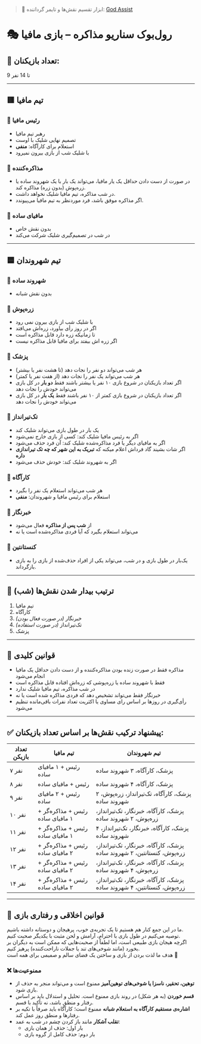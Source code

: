 > 🧠 ابزار تقسیم نقش‌ها و تایمر گرداننده: [God Assist](https://mafia-negotiation.netlify.app)

# 🎭 رول‌بوک سناریو مذاکره – بازی مافیا

## 👥 تعداد بازیکنان:
9 تا 14 نفر

---

## 🟥 تیم مافیا

### 🔹 رئیس مافیا
- رهبر تیم مافیا
- تصمیم نهایی شلیک با اوست
- استعلام برای کارآگاه: **منفی**
- با شلیک شب از بازی بیرون نمیرود

### 🔹 مذاکره‌کننده
- در صورت از دست دادن حداقل یک یار مافیا، می‌تواند یک بار با یک شهروند ساده یا زره‌پوش (بدون زره) مذاکره کند.
- در شب مذاکره، تیم مافیا شلیک نخواهد داشت.
- اگر مذاکره موفق باشد، فرد موردنظر به تیم مافیا می‌پیوندد.


### 🔹 مافیای ساده
- بدون نقش خاص
- در شب در تصمیم‌گیری شلیک شرکت می‌کند
---

## 🟦 تیم شهروندان

### 🔹 شهروند ساده
- بدون نقش شبانه

### 🔹 زره‌پوش
- با شلیک شب از بازی بیرون نمی رود
- اگر در روز رأی بیاورد، زره‌اش می‌افتد
- تا زمانیکه زره دارد قابل مذاکره است
- اگر زره اش بیفتد برای مافیا قابل مذاکره نیست

### 🔹 پزشک
- هر شب می‌تواند دو نفر را نجات دهد (تا هشت نفر یا بیشتر)
- هر شب می‌تواند یک نفر را نجات دهد (از هفت نفر یا کمتر)
- اگر تعداد بازیکنان در شروع بازی ۱۰ نفر یا بیشتر باشند فقط **دو بار** در کل بازی می‌تواند خودش را نجات دهد
-  اگر تعداد بازیکنان در شروع بازی کمتر از ۱۰ نفر باشند فقط **یک بار** در کل بازی می‌تواند خودش را نجات دهد

### 🔹 تک‌تیرانداز
- یک بار در طول بازی می‌تواند شلیک کند
- اگر به رئیس مافیا شلیک کند: کسی از بازی خارج نمی‌شود
- اگر به مافیای دیگر یا فرد مذاکره‌شده شلیک کند: آن فرد حذف می‌شود
- اگر شات بشیند گاد فرداش اعلام میکنه که **تبریک به این شهر که چه تک تیراندازی داره**
- اگر به شهروند شلیک کند: خودش حذف می‌شود

### 🔹 کارآگاه
- هر شب می‌تواند استعلام یک نفر را بگیرد
- استعلام برای رئیس مافیا و شهروندان: **منفی**

### 🔹 خبرنگار
- از **شب پس از مذاکره** فعال می‌شود
- می‌تواند استعلام بگیرد که آیا فردی مذاکره‌شده است یا نه

### 🔹 کنستانتین
- یک‌بار در طول بازی و در شب، می‌تواند یکی از افراد حذف‌شده از بازی را به بازی بازگرداند.

---

## 🌙 ترتیب بیدار شدن نقش‌ها (شب)

1. تیم مافیا
2. کارآگاه
3. خبرنگار *(در صورت فعال بودن)*
4. تک‌تیرانداز *(در صورت استفاده)*
5. پزشک

---

## 📌 قوانین کلیدی

- مذاکره فقط در صورت زنده بودن مذاکره‌کننده و از دست دادن حداقل یک مافیا انجام می‌شود
- فقط با شهروند ساده یا زره‌پوشی که زره‌اش افتاده قابل مذاکره است
- در شب مذاکره، تیم مافیا شلیک ندارد
- خبرنگار فقط می‌تواند تشخیص دهد که فردی مذاکره شده است یا نه
- رأی‌گیری در روزها بر اساس رای مساوی یا اکثریت تعداد نفرات باقی‌مانده تنظیم می‌شود

---

## ✅ پیشنهاد ترکیب نقش‌ها بر اساس تعداد بازیکنان:

| تعداد بازیکن | تیم مافیا                        | تیم شهروندان                                                |
|--------------|----------------------------------|-------------------------------------------------------------|
| ۷ نفر        | رئیس + ۱ مافیای ساده            | پزشک، کارآگاه، ۳ شهروند ساده                                |
| ۸ نفر        | رئیس + مافیای ساده              | پزشک، کارآگاه، ۴ شهروند ساده                                |
| ۹ نفر        | رئیس + ۲ مافیای ساده            | پزشک، کارآگاه، تک‌تیرانداز، زره‌پوش، ۲ شهروند ساده          |
| ۱۰ نفر       | رئیس + مذاکره‌گر + ۱ مافیای ساده | پزشک، کارآگاه، خبرنگار، تک‌تیرانداز، زره‌پوش، ۲ شهروند ساده |
| ۱۱ نفر       | رئیس + مذاکره‌گر + ۱ مافیای ساده | پزشک، کارآگاه، خبرنگار، تک‌تیرانداز، ۴ شهروند ساده          |
| ۱۲ نفر       | رئیس + مذاکره‌گر + ۲ مافیای ساده | پزشک، کارآگاه، خبرنگار، تک‌تیرانداز، زره‌پوش، کنستانتین، ۲ شهروند ساده |
| ۱۳ نفر       | رئیس + مذاکره‌گر + ۲ مافیای ساده | پزشک، کارآگاه، خبرنگار، تک‌تیرانداز، زره‌پوش، ۴ شهروند ساده |
| ۱۴ نفر       | رئیس + مذاکره‌گر + ۲ مافیای ساده | پزشک، کارآگاه، خبرنگار، تک‌تیرانداز، زره‌پوش، کنستانتین، ۴ شهروند ساده |

---

## 📌 قوانین اخلاقی و رفتاری بازی

ما در این جمع کنار هم هستیم تا یک تجربه‌ی خوب، پرهیجان و دوستانه داشته باشیم.  
توصیه می‌کنیم در طول بازی با احترام، آرامش و لحن مثبت با یکدیگر صحبت کنیم.  
اگرچه هیجان بازی طبیعی است، اما لطفاً از صحبت‌هایی که ممکن است به دیگران بر بخورد (مانند شوخی‌های تند یا جملات ناراحت‌کننده) پرهیز کنیم.  
هدف ما لذت بردن از بازی و ساختن یک فضای سالم و صمیمی برای همه است 🌱

### ❌ ممنوعیت‌ها
- **توهین، تحقیر، ناسزا یا شوخی‌های توهین‌آمیز** ممنوع است و می‌تواند منجر به حذف از بازی شود.
- **قسم خوردن** (به هر شکل) در روند بازی ممنوع است. تحلیل و استدلال باید بر اساس رفتار و منطق باشد، نه تأکید با قسم.
- **اشاره‌ی مستقیم کارآگاه به استعلام شبانه** ممنوع است؛ کارآگاه باید صرفاً با تکیه بر رفتارها و منطق روز عمل کند.
- **تقلب آشکار** مانند باز کردن چشم در شب به عمد:
  - بار اول: حذف از همان بازی
  - بار دوم: حذف کامل از گروه بازی
